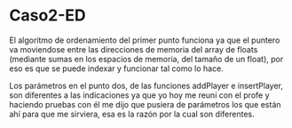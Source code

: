 # Caso2-ED
 
 El algoritmo de ordenamiento del primer punto funciona ya que el puntero va moviendose entre las direcciones de memoria del array de floats (mediante sumas en los espacios de memoria, del tamaño de un float), por eso es que se puede indexar y funcionar tal como lo hace.
 
Los parámetros en el punto dos, de las funciones addPlayer e insertPlayer, son diferentes a las indicaciones ya que yo hoy me reuní con el profe y haciendo pruebas con él me dijo que pusiera de parámetros los que están ahí para que me sirviera, esa es la razón por la cual son diferentes.

